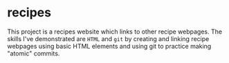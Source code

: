 # recipes

This project is a recipes website which links to other recipe webpages. The skills I've demonstrated are `HTML` and `git` by creating and linking recipe webpages using basic HTML elements and using git to practice making "atomic" commits.